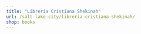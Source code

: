```yaml
---
title: "Libreria Cristiana Shekinah"
url: /salt-lake-city/libreria-cristiana-shekinah/
shop: books
---
```

